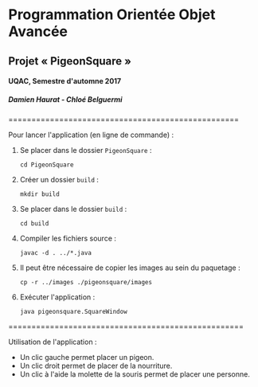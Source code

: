 # Programmation Orientée Objet Avancée

## Projet « PigeonSquare »

#### UQAC, Semestre d'automne 2017

##### Damien Haurat - Chloé Belguermi

==================================================

Pour lancer l'application (en ligne de commande) :


1. Se placer dans le dossier `PigeonSquare` :

    `cd PigeonSquare`

2. Créer un dossier `build` :

    `mkdir build`

3. Se placer dans le dossier `build` :

    `cd build`

4. Compiler les fichiers source :

    `javac -d . ../*.java`

5. Il peut être nécessaire de copier les images au sein du paquetage :

    `cp -r ../images ./pigeonsquare/images`

6. Exécuter l'application :

    `java pigeonsquare.SquareWindow`

===================================================

Utilisation de l'application :

* Un clic gauche permet placer un pigeon.
* Un clic droit permet de placer de la nourriture.
* Un clic à l'aide la molette de la souris permet de placer une personne. 